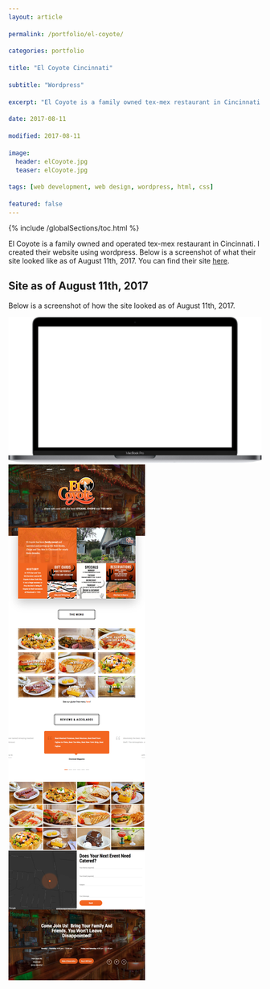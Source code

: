 ```yaml
---
layout: article

permalink: /portfolio/el-coyote/

categories: portfolio

title: "El Coyote Cincinnati"

subtitle: "Wordpress"

excerpt: "El Coyote is a family owned tex-mex restaurant in Cincinnati. I created their site using wordpress."

date: 2017-08-11

modified: 2017-08-11

image: 
  header: elCoyote.jpg
  teaser: elCoyote.jpg
  
tags: [web development, web design, wordpress, html, css]

featured: false
---
```

{% include /globalSections/toc.html %}

El Coyote is a family owned and operated tex-mex restaurant in Cincinnati. I created their website using wordpress. Below is a screenshot of what their site looked like as of August 11th, 2017. You can find their site <a href="http://elcoyotecincy.com/">here</a>.

## Site as of August 11th, 2017

Below is a screenshot of how the site looked as of August 11th, 2017.

<div class="macbook-pro-mockup">
  <img src="/assets/images/mockups/macbook-pro-mockup.png" alt="MacBook Pro Container">
  <div class="macbook-pro-mockup-content">
    <img src="/assets/images/post-el-coyote/elCoyote.jpg" alt="Snapshot of the el coyote landing page.">
  </div>
</div>
